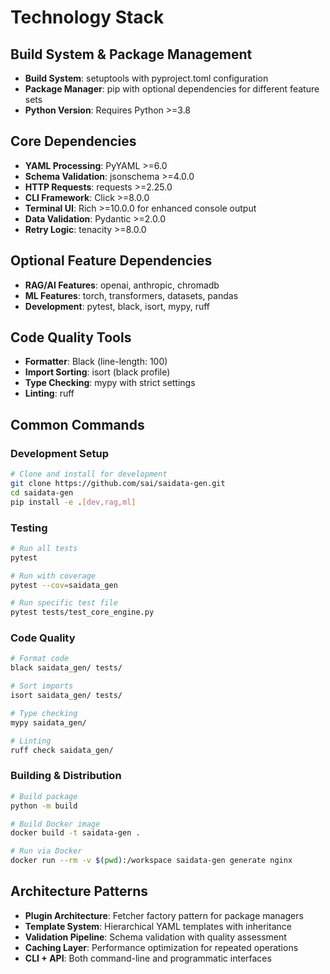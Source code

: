 # Technology Stack

## Build System & Package Management
- **Build System**: setuptools with pyproject.toml configuration
- **Package Manager**: pip with optional dependencies for different feature sets
- **Python Version**: Requires Python >=3.8

## Core Dependencies
- **YAML Processing**: PyYAML >=6.0
- **Schema Validation**: jsonschema >=4.0.0
- **HTTP Requests**: requests >=2.25.0
- **CLI Framework**: Click >=8.0.0
- **Terminal UI**: Rich >=10.0.0 for enhanced console output
- **Data Validation**: Pydantic >=2.0.0
- **Retry Logic**: tenacity >=8.0.0

## Optional Feature Dependencies
- **RAG/AI Features**: openai, anthropic, chromadb
- **ML Features**: torch, transformers, datasets, pandas
- **Development**: pytest, black, isort, mypy, ruff

## Code Quality Tools
- **Formatter**: Black (line-length: 100)
- **Import Sorting**: isort (black profile)
- **Type Checking**: mypy with strict settings
- **Linting**: ruff

## Common Commands

### Development Setup
```bash
# Clone and install for development
git clone https://github.com/sai/saidata-gen.git
cd saidata-gen
pip install -e .[dev,rag,ml]
```

### Testing
```bash
# Run all tests
pytest

# Run with coverage
pytest --cov=saidata_gen

# Run specific test file
pytest tests/test_core_engine.py
```

### Code Quality
```bash
# Format code
black saidata_gen/ tests/

# Sort imports
isort saidata_gen/ tests/

# Type checking
mypy saidata_gen/

# Linting
ruff check saidata_gen/
```

### Building & Distribution
```bash
# Build package
python -m build

# Build Docker image
docker build -t saidata-gen .

# Run via Docker
docker run --rm -v $(pwd):/workspace saidata-gen generate nginx
```

## Architecture Patterns
- **Plugin Architecture**: Fetcher factory pattern for package managers
- **Template System**: Hierarchical YAML templates with inheritance
- **Validation Pipeline**: Schema validation with quality assessment
- **Caching Layer**: Performance optimization for repeated operations
- **CLI + API**: Both command-line and programmatic interfaces